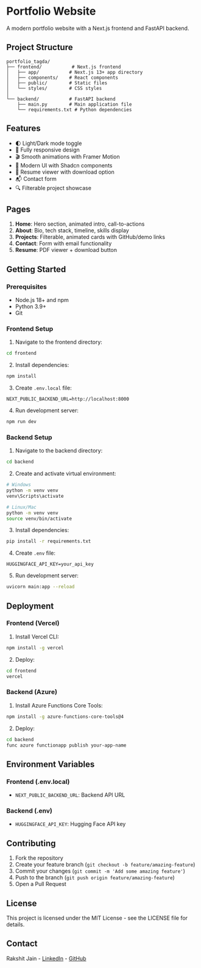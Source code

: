 # Portfolio Website

A modern portfolio website with a Next.js frontend and FastAPI backend.

## Project Structure

```
portfolio_tagda/
├── frontend/           # Next.js frontend
│   ├── app/           # Next.js 13+ app directory
│   ├── components/    # React components
│   ├── public/        # Static files
│   └── styles/        # CSS styles
│
└── backend/           # FastAPI backend
    ├── main.py        # Main application file
    └── requirements.txt # Python dependencies
```

## Features

- 🌓 Light/Dark mode toggle
- 📱 Fully responsive design
- 🎬 Smooth animations with Framer Motion
- 🎨 Modern UI with Shadcn components
- 📄 Resume viewer with download option
- 📬 Contact form
- 🔍 Filterable project showcase

## Pages

1. **Home**: Hero section, animated intro, call-to-actions
2. **About**: Bio, tech stack, timeline, skills display
3. **Projects**: Filterable, animated cards with GitHub/demo links
4. **Contact**: Form with email functionality
5. **Resume**: PDF viewer + download button

## Getting Started

### Prerequisites

- Node.js 18+ and npm
- Python 3.9+
- Git

### Frontend Setup

1. Navigate to the frontend directory:
```bash
cd frontend
```

2. Install dependencies:
```bash
npm install
```

3. Create `.env.local` file:
```
NEXT_PUBLIC_BACKEND_URL=http://localhost:8000
```

4. Run development server:
```bash
npm run dev
```

### Backend Setup

1. Navigate to the backend directory:
```bash
cd backend
```

2. Create and activate virtual environment:
```bash
# Windows
python -m venv venv
venv\Scripts\activate

# Linux/Mac
python -m venv venv
source venv/bin/activate
```

3. Install dependencies:
```bash
pip install -r requirements.txt
```

4. Create `.env` file:
```
HUGGINGFACE_API_KEY=your_api_key
```

5. Run development server:
```bash
uvicorn main:app --reload
```

## Deployment

### Frontend (Vercel)

1. Install Vercel CLI:
```bash
npm install -g vercel
```

2. Deploy:
```bash
cd frontend
vercel
```

### Backend (Azure)

1. Install Azure Functions Core Tools:
```bash
npm install -g azure-functions-core-tools@4
```

2. Deploy:
```bash
cd backend
func azure functionapp publish your-app-name
```

## Environment Variables

### Frontend (.env.local)
- `NEXT_PUBLIC_BACKEND_URL`: Backend API URL

### Backend (.env)
- `HUGGINGFACE_API_KEY`: Hugging Face API key

## Contributing

1. Fork the repository
2. Create your feature branch (`git checkout -b feature/amazing-feature`)
3. Commit your changes (`git commit -m 'Add some amazing feature'`)
4. Push to the branch (`git push origin feature/amazing-feature`)
5. Open a Pull Request

## License

This project is licensed under the MIT License - see the LICENSE file for details.

## Contact

Rakshit Jain - [LinkedIn](https://www.linkedin.com/in/rakshit-gang) - [GitHub](https://github.com/rakshitjain23)
